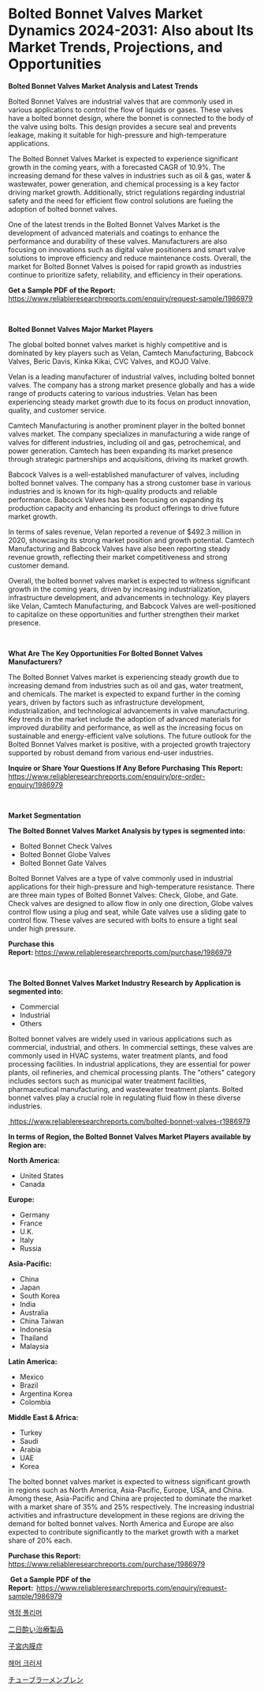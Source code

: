 <p><h1>Bolted Bonnet Valves Market Dynamics 2024-2031: Also about Its Market Trends, Projections, and Opportunities</h1></p><p><strong>Bolted Bonnet Valves Market Analysis and Latest Trends</strong></p>
<p><p>Bolted Bonnet Valves are industrial valves that are commonly used in various applications to control the flow of liquids or gases. These valves have a bolted bonnet design, where the bonnet is connected to the body of the valve using bolts. This design provides a secure seal and prevents leakage, making it suitable for high-pressure and high-temperature applications.</p><p>The Bolted Bonnet Valves Market is expected to experience significant growth in the coming years, with a forecasted CAGR of 10.9%. The increasing demand for these valves in industries such as oil & gas, water & wastewater, power generation, and chemical processing is a key factor driving market growth. Additionally, strict regulations regarding industrial safety and the need for efficient flow control solutions are fueling the adoption of bolted bonnet valves.</p><p>One of the latest trends in the Bolted Bonnet Valves Market is the development of advanced materials and coatings to enhance the performance and durability of these valves. Manufacturers are also focusing on innovations such as digital valve positioners and smart valve solutions to improve efficiency and reduce maintenance costs. Overall, the market for Bolted Bonnet Valves is poised for rapid growth as industries continue to prioritize safety, reliability, and efficiency in their operations.</p></p>
<p><strong>Get a Sample PDF of the Report:&nbsp;</strong> <a href="https://www.reliableresearchreports.com/enquiry/request-sample/1986979">https://www.reliableresearchreports.com/enquiry/request-sample/1986979</a></p>
<p>&nbsp;</p>
<p><strong>Bolted Bonnet Valves Major Market Players</strong></p>
<p><p>The global bolted bonnet valves market is highly competitive and is dominated by key players such as Velan, Camtech Manufacturing, Babcock Valves, Beric Davis, Kinka Kikai, CVC Valves, and KOJO Valve.</p><p>Velan is a leading manufacturer of industrial valves, including bolted bonnet valves. The company has a strong market presence globally and has a wide range of products catering to various industries. Velan has been experiencing steady market growth due to its focus on product innovation, quality, and customer service.</p><p>Camtech Manufacturing is another prominent player in the bolted bonnet valves market. The company specializes in manufacturing a wide range of valves for different industries, including oil and gas, petrochemical, and power generation. Camtech has been expanding its market presence through strategic partnerships and acquisitions, driving its market growth.</p><p>Babcock Valves is a well-established manufacturer of valves, including bolted bonnet valves. The company has a strong customer base in various industries and is known for its high-quality products and reliable performance. Babcock Valves has been focusing on expanding its production capacity and enhancing its product offerings to drive future market growth.</p><p>In terms of sales revenue, Velan reported a revenue of $492.3 million in 2020, showcasing its strong market position and growth potential. Camtech Manufacturing and Babcock Valves have also been reporting steady revenue growth, reflecting their market competitiveness and strong customer demand.</p><p>Overall, the bolted bonnet valves market is expected to witness significant growth in the coming years, driven by increasing industrialization, infrastructure development, and advancements in technology. Key players like Velan, Camtech Manufacturing, and Babcock Valves are well-positioned to capitalize on these opportunities and further strengthen their market presence.</p></p>
<p>&nbsp;</p>
<p><strong>What Are The Key Opportunities For Bolted Bonnet Valves Manufacturers?</strong></p>
<p><p>The Bolted Bonnet Valves market is experiencing steady growth due to increasing demand from industries such as oil and gas, water treatment, and chemicals. The market is expected to expand further in the coming years, driven by factors such as infrastructure development, industrialization, and technological advancements in valve manufacturing. Key trends in the market include the adoption of advanced materials for improved durability and performance, as well as the increasing focus on sustainable and energy-efficient valve solutions. The future outlook for the Bolted Bonnet Valves market is positive, with a projected growth trajectory supported by robust demand from various end-user industries.</p></p>
<p><strong>Inquire or Share Your Questions If Any Before Purchasing This Report:</strong> <a href="https://www.reliableresearchreports.com/enquiry/pre-order-enquiry/1986979">https://www.reliableresearchreports.com/enquiry/pre-order-enquiry/1986979</a></p>
<p>&nbsp;</p>
<p><strong>Market Segmentation</strong></p>
<p><strong>The Bolted Bonnet Valves Market Analysis by types is segmented into:</strong></p>
<p><ul><li>Bolted Bonnet Check Valves</li><li>Bolted Bonnet Globe Valves</li><li>Bolted Bonnet Gate Valves</li></ul></p>
<p><p>Bolted Bonnet Valves are a type of valve commonly used in industrial applications for their high-pressure and high-temperature resistance. There are three main types of Bolted Bonnet Valves: Check, Globe, and Gate. Check valves are designed to allow flow in only one direction, Globe valves control flow using a plug and seat, while Gate valves use a sliding gate to control flow. These valves are secured with bolts to ensure a tight seal under high pressure.</p></p>
<p><strong>Purchase this Report:&nbsp;</strong><a href="https://www.reliableresearchreports.com/purchase/1986979">https://www.reliableresearchreports.com/purchase/1986979</a></p>
<p>&nbsp;</p>
<p><strong>The Bolted Bonnet Valves Market Industry Research by Application is segmented into:</strong></p>
<p><ul><li>Commercial</li><li>Industrial</li><li>Others</li></ul></p>
<p><p>Bolted bonnet valves are widely used in various applications such as commercial, industrial, and others. In commercial settings, these valves are commonly used in HVAC systems, water treatment plants, and food processing facilities. In industrial applications, they are essential for power plants, oil refineries, and chemical processing plants. The "others" category includes sectors such as municipal water treatment facilities, pharmaceutical manufacturing, and wastewater treatment plants. Bolted bonnet valves play a crucial role in regulating fluid flow in these diverse industries.</p></p>
<p><a href="https://www.reliableresearchreports.com/bolted-bonnet-valves-r1986979">&nbsp;https://www.reliableresearchreports.com/bolted-bonnet-valves-r1986979</a></p>
<p><strong>In terms of Region, the Bolted Bonnet Valves Market Players available by Region are:</strong></p>
<p>
    <p> <strong> North America: </strong>
        <ul>
            <li>United States</li>
            <li>Canada</li>
        </ul>
        </p> 
    <p> <strong> Europe: </strong>
        <ul>
            <li>Germany</li>
            <li>France</li>
            <li>U.K.</li>
            <li>Italy</li>
            <li>Russia</li>
        </ul>
        </p> 
    <p> <strong> Asia-Pacific: </strong>
        <ul>
            <li>China</li>
            <li>Japan</li>
            <li>South Korea</li>
            <li>India</li>
            <li>Australia</li>
            <li>China Taiwan</li>
            <li>Indonesia</li>
            <li>Thailand</li>
            <li>Malaysia</li>
        </ul>
        </p> 
    <p> <strong> Latin America: </strong>
        <ul>
            <li>Mexico</li>
            <li>Brazil</li>
            <li>Argentina Korea</li>
            <li>Colombia</li>
        </ul>
        </p> 
    <p> <strong> Middle East & Africa: </strong>
        <ul>
            <li>Turkey</li>
            <li>Saudi</li>
            <li>Arabia</li>
            <li>UAE</li>
            <li>Korea</li>
        </ul>
    </p>
    </p>
<p><p>The bolted bonnet valves market is expected to witness significant growth in regions such as North America, Asia-Pacific, Europe, USA, and China. Among these, Asia-Pacific and China are projected to dominate the market with a market share of 35% and 25% respectively. The increasing industrial activities and infrastructure development in these regions are driving the demand for bolted bonnet valves. North America and Europe are also expected to contribute significantly to the market growth with a market share of 20% each.</p></p>
<p><strong>Purchase this Report: </strong><a href="https://www.reliableresearchreports.com/purchase/1986979">https://www.reliableresearchreports.com/purchase/1986979</a></p>
<p>&nbsp;<strong>Get a Sample PDF of the Report:&nbsp;&nbsp;</strong><a href="https://www.reliableresearchreports.com/enquiry/request-sample/1986979">https://www.reliableresearchreports.com/enquiry/request-sample/1986979</a></p>
<p><strong></strong></p>
<p><p><a href="https://medium.com/@bennyuigleyjks/%EC%95%A1%EC%A0%95-%EA%B3%A0%EB%B6%84%EC%9E%90-%EC%8B%9C%EC%9E%A5-%EA%B7%9C%EB%AA%A8%EB%8A%94-%EA%B8%80%EB%A1%9C%EB%B2%8C-%EC%82%B0%EC%97%85%EC%97%90%EC%84%9C-%EA%B0%80%EC%9E%A5-%EC%A2%8B%EC%9D%80-%EB%A7%88%EC%BC%80%ED%8C%85-%EC%B1%84%EB%84%90%EC%9D%84-%EB%B0%9D%ED%98%80%EC%A4%8D%EB%8B%88%EB%8B%A4-38adfdde5f33">액정 폴리머</a></p><p><a href="https://github.com/SantosDicki04/Market-Research-Report-List-1/blob/main/704345333997.md">二日酔い治療製品</a></p><p><a href="https://medium.com/@rocklobster885/%E5%AD%90%E5%AE%AE%E5%86%85%E8%86%9C%E7%97%87%E3%81%AE%E5%B8%82%E5%A0%B4%E8%AA%BF%E6%9F%BB%E3%83%AC%E3%83%9D%E3%83%BC%E3%83%88-%E3%81%9D%E3%81%AE%E6%AD%B4%E5%8F%B2%E3%81%8A%E3%82%88%E3%81%B32024%E5%B9%B4%E3%81%8B%E3%82%892031%E5%B9%B4%E3%81%BE%E3%81%A7%E3%81%AE%E4%BA%88%E6%B8%AC-9dff9de5915e">子宮内膜症</a></p><p><a href="https://medium.com/@ralphyjames/%ED%95%B4%EB%A8%B8-%ED%81%AC%EB%9F%AC%EC%85%94-%EC%8B%9C%EC%9E%A5-2031%EB%85%84%EA%B9%8C%EC%A7%80%EC%9D%98-%ED%8A%B8%EB%A0%8C%EB%93%9C-%EC%98%88%EC%B8%A1-%EB%B0%8F-%EA%B2%BD%EC%9F%81-%EB%B6%84%EC%84%9D-7462c3617eeb">해머 크러셔</a></p><p><a href="https://medium.com/@horaceogisich78/%E7%AD%92%E7%8A%B6%E8%86%9C%E5%B8%82%E5%A0%B4%E3%83%AC%E3%83%9D%E3%83%BC%E3%83%88%E3%81%AF-%E3%81%93%E3%81%AE%E5%B8%82%E5%A0%B4%E3%81%AE%E6%9C%80%E6%96%B0%E3%81%AE%E3%83%88%E3%83%AC%E3%83%B3%E3%83%89%E3%81%A8%E6%88%90%E9%95%B7%E6%A9%9F%E4%BC%9A%E3%82%92%E6%98%8E%E3%82%89%E3%81%8B%E3%81%AB%E3%81%97%E3%81%A6%E3%81%84%E3%81%BE%E3%81%99-4cc3b047e9ca">チューブラーメンブレン</a></p></p>